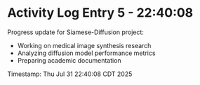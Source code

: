 # Activity Log Entry 5 - 22:40:08

Progress update for Siamese-Diffusion project:
- Working on medical image synthesis research
- Analyzing diffusion model performance metrics
- Preparing academic documentation

Timestamp: Thu Jul 31 22:40:08 CDT 2025
